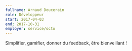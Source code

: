 ```yaml
---
fullname: Arnaud Doucerain
role: Développeur
start: 2017-04-03
end: 2017-10-31
employer: service/octo
---
```


Simplifier, gamifier, donner du feedback, être bienveillant !

